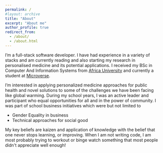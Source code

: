 ```yaml
---
permalink: /
#layout: archive
title: "About"
excerpt: "About me"
author_profile: true
redirect_from:
  - /about/
  - /about.html
---
```

 
I’m a full-stack software developer. I have had experience in a variety of stacks and am currently reading and also starting my research in personalised medicine and its potential applications. I received my BSc in Computer And Information Systems from  [Africa University](https://africau.edu) and currently a student at [Microverse](https://www.microverse.org/).


I’m interested in applying personalized medicine approaches for public health and novel solutions to some of the challenges we have been facing like global warming. During my school years, I was an active leader and participant who equal opportunities for all and in the power of community. I was part of school business initiatives which were but not limited to

- Gender Equality in business
- Technical approaches for social good


My key beliefs are kaizen and application of knowledge with the belief that one never stops learning, or improving. When I am not writing code, I am most probably trying to workout or binge watch something that most people didn't appreciate well enough!